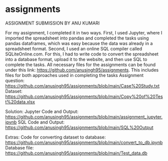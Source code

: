 # assignments


ASSIGNMENT SUBMISSION BY ANU KUMARI


For my assignment, I completed it in two ways. First, I used Jupyter, where I imported the spreadsheet into pandas and completed the tasks using pandas dataframes, which was easy because the data was already in a spreadsheet format. Second, I used an online SQL compiler called SQLiteOnline.com. For this, I had to write code to convert the spreadsheet into a database format, upload it to the website, and then use SQL to complete the tasks. All necessary files for the assignments can be found under this link: https://github.com/anusingh95/assignments. This includes files for both approaches used in completing the tasks
Assignment question: https://github.com/anusingh95/assignments/blob/main/Case%20Study.txt
Dataset: https://github.com/anusingh95/assignments/blob/main/Copy%20of%20Test%20data.xlsx

Solution:
Jupyter Code and Output: https://github.com/anusingh95/assignments/blob/main/assignment_jupyter.ipynb
SQL Code and Output: https://github.com/anusingh95/assignments/blob/main/SQL%20Output

Extras:
Code for converting dataset to database: https://github.com/anusingh95/assignments/blob/main/convert_to_db.ipynb
Database file: https://github.com/anusingh95/assignments/blob/main/Test_data.db




